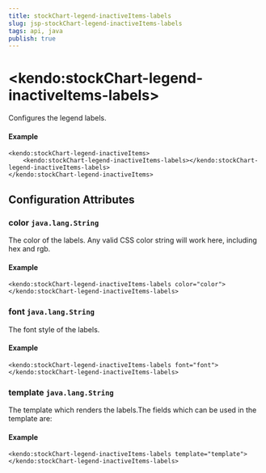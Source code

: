 ```yaml
---
title: stockChart-legend-inactiveItems-labels
slug: jsp-stockChart-legend-inactiveItems-labels
tags: api, java
publish: true
---
```


# \<kendo:stockChart-legend-inactiveItems-labels\>

Configures the legend labels.

#### Example
    <kendo:stockChart-legend-inactiveItems>
        <kendo:stockChart-legend-inactiveItems-labels></kendo:stockChart-legend-inactiveItems-labels>
    </kendo:stockChart-legend-inactiveItems>

## Configuration Attributes

### color `java.lang.String`

The color of the labels.
Any valid CSS color string will work here, including hex and rgb.

#### Example
    <kendo:stockChart-legend-inactiveItems-labels color="color">
    </kendo:stockChart-legend-inactiveItems-labels>

### font `java.lang.String`

The font style of the labels.

#### Example
    <kendo:stockChart-legend-inactiveItems-labels font="font">
    </kendo:stockChart-legend-inactiveItems-labels>

### template `java.lang.String`

The template which renders the labels.The fields which can be used in the template are:

#### Example
    <kendo:stockChart-legend-inactiveItems-labels template="template">
    </kendo:stockChart-legend-inactiveItems-labels>

